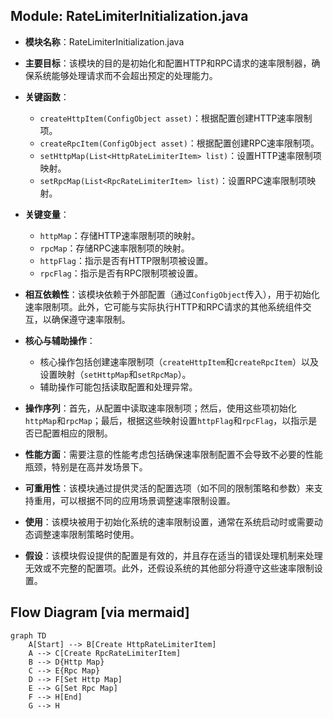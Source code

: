 ## Module: RateLimiterInitialization.java
- **模块名称**：RateLimiterInitialization.java

- **主要目标**：该模块的目的是初始化和配置HTTP和RPC请求的速率限制器，确保系统能够处理请求而不会超出预定的处理能力。

- **关键函数**：
  - `createHttpItem(ConfigObject asset)`：根据配置创建HTTP速率限制项。
  - `createRpcItem(ConfigObject asset)`：根据配置创建RPC速率限制项。
  - `setHttpMap(List<HttpRateLimiterItem> list)`：设置HTTP速率限制项映射。
  - `setRpcMap(List<RpcRateLimiterItem> list)`：设置RPC速率限制项映射。

- **关键变量**：
  - `httpMap`：存储HTTP速率限制项的映射。
  - `rpcMap`：存储RPC速率限制项的映射。
  - `httpFlag`：指示是否有HTTP限制项被设置。
  - `rpcFlag`：指示是否有RPC限制项被设置。

- **相互依赖性**：该模块依赖于外部配置（通过`ConfigObject`传入），用于初始化速率限制项。此外，它可能与实际执行HTTP和RPC请求的其他系统组件交互，以确保遵守速率限制。

- **核心与辅助操作**：
  - 核心操作包括创建速率限制项（`createHttpItem`和`createRpcItem`）以及设置映射（`setHttpMap`和`setRpcMap`）。
  - 辅助操作可能包括读取配置和处理异常。

- **操作序列**：首先，从配置中读取速率限制项；然后，使用这些项初始化`httpMap`和`rpcMap`；最后，根据这些映射设置`httpFlag`和`rpcFlag`，以指示是否已配置相应的限制。

- **性能方面**：需要注意的性能考虑包括确保速率限制配置不会导致不必要的性能瓶颈，特别是在高并发场景下。

- **可重用性**：该模块通过提供灵活的配置选项（如不同的限制策略和参数）来支持重用，可以根据不同的应用场景调整速率限制设置。

- **使用**：该模块被用于初始化系统的速率限制设置，通常在系统启动时或需要动态调整速率限制策略时使用。

- **假设**：该模块假设提供的配置是有效的，并且存在适当的错误处理机制来处理无效或不完整的配置项。此外，还假设系统的其他部分将遵守这些速率限制设置。
## Flow Diagram [via mermaid]
```mermaid
graph TD
    A[Start] --> B[Create HttpRateLimiterItem]
    A --> C[Create RpcRateLimiterItem]
    B --> D{Http Map}
    C --> E{Rpc Map}
    D --> F[Set Http Map]
    E --> G[Set Rpc Map]
    F --> H[End]
    G --> H
```
